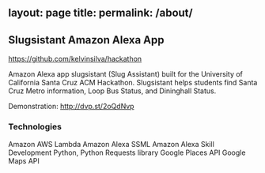 layout: page
title: 
permalink: /about/
---
## Slugsistant Amazon Alexa App

https://github.com/kelvinsilva/hackathon

Amazon Alexa app slugsistant (Slug Assistant) built for the University of California Santa Cruz ACM Hackathon.
Slugsistant helps students find Santa Cruz Metro information, Loop Bus Status, and Dininghall Status.

Demonstration: http://dvp.st/2oQdNvp

### Technologies
Amazon AWS Lambda
Amazon Alexa SSML
Amazon Alexa Skill Development
Python, Python Requests library
Google Places API
Google Maps API
